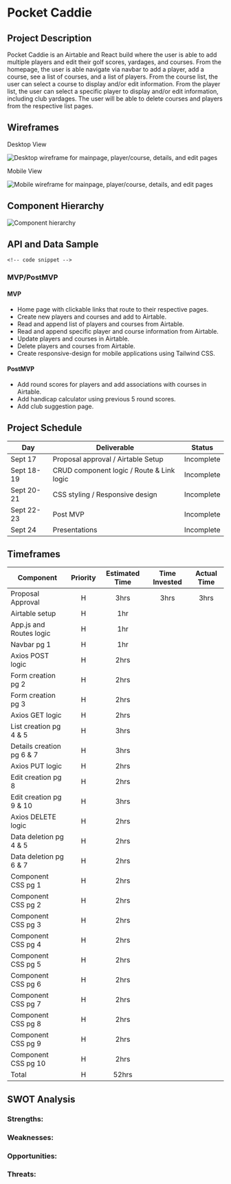 # Pocket Caddie

<!-- Link for deployed site -->

## Project Description

Pocket Caddie is an Airtable and React build where the user is able to add multiple players and edit their golf scores, yardages, and courses. From the homepage, the user is able navigate via navbar to add a player, add a course, see a list of courses, and a list of players. From the course list, the user can select a course to display and/or edit information. From the player list, the user can select a specific player to display and/or edit information, including club yardages. The user will be able to delete courses and players from the respective list pages.

## Wireframes

Desktop View

![Desktop wireframe for mainpage, player/course, details, and edit pages](https://i.imgur.com/yJIXh6X.png "Desktop wireframe for mainpage, player/course, details, and edit pages.")

Mobile View

![Mobile wireframe for mainpage, player/course, details, and edit pages](https://i.imgur.com/m3J6Ipn.png "Mobile wireframe for mainpage, player/course, details, and edit pages.")

## Component Hierarchy

![Component hierarchy](https://i.imgur.com/FrZPla4.png "Component hierarchy")

## API and Data Sample

<!-- Link -->

<!-- Description -->

```
<!-- code snippet -->

```

### MVP/PostMVP

#### MVP

- Home page with clickable links that route to their respective pages.
- Create new players and courses and add to Airtable.
- Read and append list of players and courses from Airtable.
- Read and append specific player and course information from Airtable.
- Update players and courses in Airtable.
- Delete players and courses from Airtable.
- Create responsive-design for mobile applications using Tailwind CSS.

#### PostMVP

- Add round scores for players and add associations with courses in Airtable.
- Add handicap calculator using previous 5 round scores.
- Add club suggestion page.

## Project Schedule

| Day          | Deliverable                                | Status   |
| ------------ | ------------------------------------------ | -------- |
| Sept 17      | Proposal approval / Airtable Setup         | Incomplete |
| Sept 18-19   | CRUD component logic / Route & Link logic  | Incomplete |
| Sept 20-21   | CSS styling / Responsive design            | Incomplete |
| Sept 22-23   | Post MVP                                   | Incomplete |
| Sept 24      | Presentations                              | Incomplete |

## Timeframes

| Component                 | Priority | Estimated Time | Time Invested | Actual Time |
| ------------------------- | :------: | :------------: | :-----------: | :---------: |
| Proposal Approval         |    H     |      3hrs      |     3hrs      |    3hrs     |
| Airtable setup            |    H     |      1hr       |           |         |
| App.js and Routes logic   |    H     |      1hr       |           |         |
| Navbar pg 1               |    H     |      1hr       |           |         |
| Axios POST logic          |    H     |      2hrs      |           |         |
| Form creation pg 2        |    H     |      2hrs      |           |         |
| Form creation pg 3        |    H     |      2hrs      |           |         |
| Axios GET logic           |    H     |      2hrs      |           |         |
| List creation pg  4 & 5   |    H     |      3hrs      |           |         |
| Details creation pg 6 & 7 |    H     |      3hrs      |           |         |
| Axios PUT logic           |    H     |      2hrs      |           |         |
| Edit creation pg 8        |    H     |      2hrs      |           |         |
| Edit creation pg 9 & 10   |    H     |      3hrs      |           |         |
| Axios DELETE logic        |    H     |      2hrs      |           |         |
| Data deletion pg 4 & 5    |    H     |      2hrs      |           |         |
| Data deletion pg 6 & 7    |    H     |      2hrs      |           |         |
| Component CSS pg 1        |    H     |      2hrs      |           |         |
| Component CSS pg 2        |    H     |      2hrs      |           |         |
| Component CSS pg 3        |    H     |      2hrs      |           |         |
| Component CSS pg 4        |    H     |      2hrs      |           |         |
| Component CSS pg 5        |    H     |      2hrs      |           |         |
| Component CSS pg 6        |    H     |      2hrs      |           |         |
| Component CSS pg 7        |    H     |      2hrs      |           |         |
| Component CSS pg 8        |    H     |      2hrs      |           |         |
| Component CSS pg 9        |    H     |      2hrs      |           |         |
| Component CSS pg 10       |    H     |      2hrs      |           |         |
| Total                     |    H     |    52hrs     |          |         |

## SWOT Analysis

### Strengths:

### Weaknesses:

### Opportunities:

### Threats:

